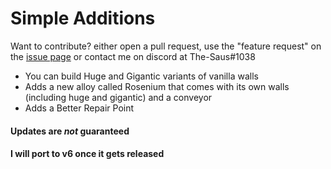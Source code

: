 # Simple Additions
 Want to contribute? either open a pull request, use the "feature request" on the [issue page](https://github.com/TheSaus/SimpleAdditions-Mindustry/issues/new/choose) or contact me on discord at The-Saus#1038
* You can build Huge and Gigantic variants of vanilla walls
* Adds a new alloy called Rosenium that comes with its own walls (including huge and gigantic) and a conveyor
* Adds a Better Repair Point

#### Updates are _not_ guaranteed
#### I will port to v6 once it gets released
